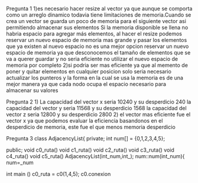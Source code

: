 Pregunta 1
1)es necesario hacer resize al vector ya que aunque se comporta como un arreglo dinamico todavia tiene limitaciones de memoria.Cuando se crea un vector se guarda un poco de memoria para el siguiente vector asi permitiendo almacenar sus elementos Si la memoria disponible se llena no habria espacio para agregar más elementos, al hacer el resize podemos reservar un nuevo espacio de memoria mas grande y pasar los elementos que ya existen al nuevo espacio
no es una mejor opcion reservar un nuevo espacio de memoria ya que desconocemos el tamaño de elementos que se va a querer guardar y no seria eficiente no utilizar el nuevo espacio de memoria por completo
2)si podria ser mas eficiente  ya que al memento de poner y quitar elementos en cualquier posicion solo seria necesario actualizar los punteros y la forma en la cual se usa la memoria es de una mejor manera ya que cada nodo ocupa el espacio necesario para almacenar su valores

Pregunta 2
1)
La capacidad del vector x seria 10240 y su desperdicio 240
la capacidad del vector y seria 11568 y su desperdicio 1568 
la capacidad del vector z seria 12800 y su desperdicio 2800
2) 
el vector mas eficiente fue el vector x ya que podemos evaluar la eficiencia basandonos en el desperdicio de memoria, este fue el que menos memoria desperdicio 


Pregunta 3
class AdjacencyList{
private;
int num[] = {0,1,2,3,4,5};

public;
void c0_ruta()
void c1_ruta()
void c2_ruta()
void c3_ruta()
void c4_ruta()
void c5_ruta()
AdjacencyList(int_num,int_);
num::num(int_num){
num=_num


int main ()
c0_ruta = c0(1,4,5);
c0.conexion



